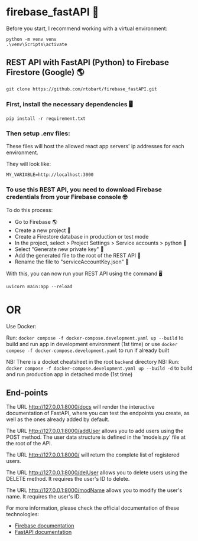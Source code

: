 # firebase_fastAPI 🚀
Before you start, I recommend working with a virtual environment:
```
python -m venv venv
.\venv\Scripts\activate
```
## REST API with FastAPI (Python) to Firebase Firestore (Google) 🌎
```
git clone https://github.com/rtobart/firebase_fastAPI.git
```

### First, install the necessary dependencies 🖥
```
pip install -r requirement.txt
```

### Then setup .env files:
These files will host the allowed react app servers' ip addresses for each environment.

They will look like:
```
MY_VARIABLE=http://localhost:3000
```

### To use this REST API, you need to download Firebase credentials from your Firebase console 🤓
To do this process:

- Go to Firebase 🌎
- Create a new project 🚀
- Create a Firestore database in production or test mode
- In the project, select > Project Settings > Service accounts > python 🐍
- Select "Generate new private key" 🔑
- Add the generated file to the root of the REST API 📩
- Rename the file to "serviceAccountKey.json" 📄


With this, you can now run your REST API using the command 🖥
```
uvicorn main:app --reload 
```

# OR
Use Docker:

Run: `docker compose -f docker-compose.development.yaml up --build` to build and run app in development environment (1st time)
or use `docker compose -f docker-compose.development.yaml` to run if already built

NB: There is a docket cheatsheet in the root `backend` directory
NB: Run: `docker compose -f docker-compose.development.yaml up --build -d` to build and run production app in detached mode (1st time)

## End-points

The URL http://127.0.0.1:8000/docs will render the interactive documentation of FastAPI, where you can test the endpoints you create, as well as the ones already added by default.

The URL http://127.0.0.1:8000/addUser allows you to add users using the POST method. The user data structure is defined in the 'models.py' file at the root of the API.

The URL http://127.0.0.1:8000/ will return the complete list of registered users.

The URL http://127.0.0.1:8000/delUser allows you to delete users using the DELETE method. It requires the user's ID to delete.

The URL http://127.0.0.1:8000/modName allows you to modify the user's name. It requires the user's ID.

For more information, please check the official documentation of these technologies:

- [Firebase documentation](https://firebase.google.com/docs?authuser=0&hl=es)
- [FastAPI documentation](https://fastapi.tiangolo.com/tutorial/)